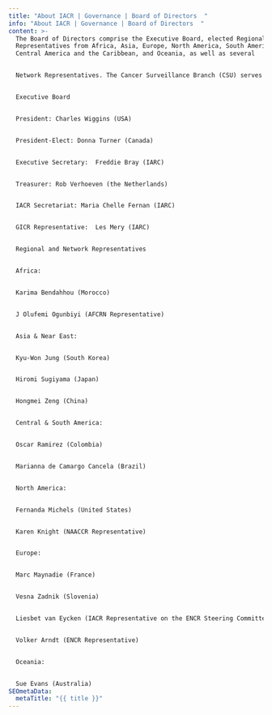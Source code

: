 ```yaml
---
title: "About IACR | Governance | Board of Directors  "
info: "About IACR | Governance | Board of Directors  "
content: >-
  The Board of Directors comprise the Executive Board, elected Regional
  Representatives from Africa, Asia, Europe, North America, South America,
  Central America and the Caribbean, and Oceania, as well as several  


  Network Representatives. The Cancer Surveillance Branch (CSU) serves as the Secretariat for the IACR in its offices in Lyon, France.   


  Executive Board  


  President: Charles Wiggins (USA) 


  President-Elect: Donna Turner (Canada)  


  Executive Secretary:  Freddie Bray (IARC) 


  Treasurer: Rob Verhoeven (the Netherlands) 


  IACR Secretariat: Maria Chelle Fernan (IARC) 


  GICR Representative:  Les Mery (IARC) 


  Regional and Network Representatives 


  Africa: 


  Karima Bendahhou (Morocco) 


  J Olufemi Ogunbiyi (AFCRN Representative)  


  Asia & Near East: 


  Kyu-Won Jung (South Korea) 


  Hiromi Sugiyama (Japan) 


  Hongmei Zeng (China)  


  Central & South America: 


  Oscar Ramirez (Colombia) 


  Marianna de Camargo Cancela (Brazil) 


  North America: 


  Fernanda Michels (United States) 


  Karen Knight (NAACCR Representative)  


  Europe: 


  Marc Maynadie (France) 


  Vesna Zadnik (Slovenia) 


  Liesbet van Eycken (IACR Representative on the ENCR Steering Committee) 


  Volker Arndt (ENCR Representative) 


  Oceania: 


  Sue Evans (Australia)
SEOmetaData:
  metaTitle: "{{ title }}"
---
```

